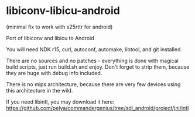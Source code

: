 libiconv-libicu-android
=======================
(minimal fix to work with s25rttr for android)

Port of libiconv and libicu to Android

You will need NDK r15, curl, autoconf, automake, libtool, and git installed.

There are no sources and no patches - everything is done with magical build scripts,
just run build.sh and enjoy.
Don't forget to strip them, because they are huge with debug info included.

There is no mips architecture, because there are very few devices using this architecture in the wild.

If you need libintl, you may download it here:
https://github.com/pelya/commandergenius/tree/sdl_android/project/jni/intl
